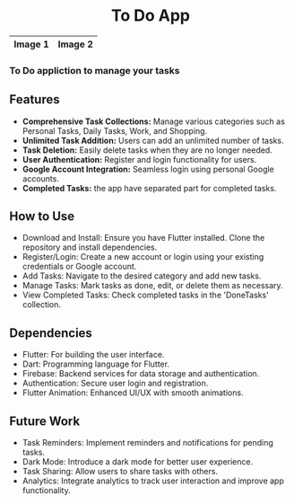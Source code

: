 <h1 align="center">To Do App</h1>



| Image 1 | Image 2 |
|---------|---------|

 ### To Do appliction to manage your tasks

## Features
- **Comprehensive Task Collections:** Manage various categories such as Personal Tasks, Daily Tasks, Work, and Shopping.
- **Unlimited Task Addition:** Users can add an unlimited number of tasks.
- **Task Deletion:** Easily delete tasks when they are no longer needed.
- **User Authentication:** Register and login functionality for users.
- **Google Account Integration:** Seamless login using personal Google accounts.
- **Completed Tasks:** the app have separated part for completed tasks.
  
## How to Use
- Download and Install: Ensure you have Flutter installed. Clone the repository and install dependencies.
- Register/Login: Create a new account or login using your existing credentials or Google account.
- Add Tasks: Navigate to the desired category and add new tasks.
- Manage Tasks: Mark tasks as done, edit, or delete them as necessary.
- View Completed Tasks: Check completed tasks in the 'DoneTasks' collection.
  

## Dependencies
- Flutter: For building the user interface.
- Dart: Programming language for Flutter.
- Firebase: Backend services for data storage and authentication.
- Authentication: Secure user login and registration.
- Flutter Animation: Enhanced UI/UX with smooth animations.

## Future Work
- Task Reminders: Implement reminders and notifications for pending tasks.
- Dark Mode: Introduce a dark mode for better user experience.
- Task Sharing: Allow users to share tasks with others.
- Analytics: Integrate analytics to track user interaction and improve app functionality.
